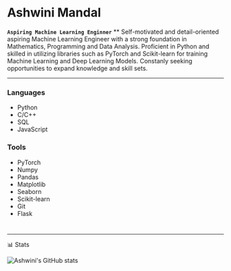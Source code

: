 # Ashwini Mandal

**`Aspiring Machine Learning Enginner`**
**
Self-motivated and detail-oriented aspiring Machine Learning Engineer with a strong foundation in Mathematics,
Programming and Data Analysis. Proficient in Python and skilled in utilizing libraries such as PyTorch and
Scikit-learn for training Machine Learning and Deep Learning Models. Constanly seeking opportunities to
expand knowledge and skill sets.

---

### Languages 
- Python
- C/C++
- SQL
- JavaScript

### Tools
- PyTorch
- Numpy
- Pandas
- Matplotlib
- Seaborn
- Scikit-learn
- Git
- Flask

#

---

📊 Stats

![Ashwini's GitHub stats](https://github-readme-stats.vercel.app/api?username=Ashwini4869&show_icons=true&theme=gruvbox)
